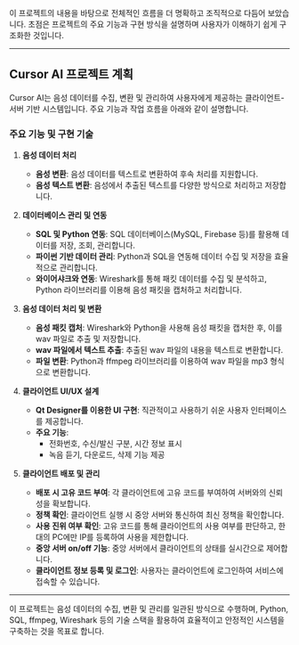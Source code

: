 이 프로젝트의 내용을 바탕으로 전체적인 흐름을 더 명확하고 조직적으로 다듬어 보았습니다. 초점은 프로젝트의 주요 기능과 구현 방식을 설명하며 사용자가 이해하기 쉽게 구조화한 것입니다.

---

## **Cursor AI 프로젝트 계획**

Cursor AI는 음성 데이터를 수집, 변환 및 관리하여 사용자에게 제공하는 클라이언트-서버 기반 시스템입니다. 주요 기능과 작업 흐름을 아래와 같이 설명합니다.

### **주요 기능 및 구현 기술**

1. **음성 데이터 처리**
   - **음성 변환**: 음성 데이터를 텍스트로 변환하여 후속 처리를 지원합니다.
   - **음성 텍스트 변환**: 음성에서 추출된 텍스트를 다양한 방식으로 처리하고 저장합니다.

2. **데이터베이스 관리 및 연동**
   - **SQL 및 Python 연동**: SQL 데이터베이스(MySQL, Firebase 등)를 활용해 데이터를 저장, 조회, 관리합니다.
   - **파이썬 기반 데이터 관리**: Python과 SQL을 연동해 데이터 수집 및 저장을 효율적으로 관리합니다.
   - **와이어샤크와 연동**: Wireshark를 통해 패킷 데이터를 수집 및 분석하고, Python 라이브러리를 이용해 음성 패킷을 캡처하고 처리합니다.

3. **음성 데이터 처리 및 변환**
   - **음성 패킷 캡처**: Wireshark와 Python을 사용해 음성 패킷을 캡처한 후, 이를 wav 파일로 추출 및 저장합니다.
   - **wav 파일에서 텍스트 추출**: 추출된 wav 파일의 내용을 텍스트로 변환합니다.
   - **파일 변환**: Python과 ffmpeg 라이브러리를 이용하여 wav 파일을 mp3 형식으로 변환합니다.

4. **클라이언트 UI/UX 설계**
   - **Qt Designer를 이용한 UI 구현**: 직관적이고 사용하기 쉬운 사용자 인터페이스를 제공합니다.
   - **주요 기능**:
     - 전화번호, 수신/발신 구분, 시간 정보 표시
     - 녹음 듣기, 다운로드, 삭제 기능 제공

5. **클라이언트 배포 및 관리**
   - **배포 시 고유 코드 부여**: 각 클라이언트에 고유 코드를 부여하여 서버와의 신뢰성을 확보합니다.
   - **정책 확인**: 클라이언트 실행 시 중앙 서버와 통신하여 최신 정책을 확인합니다.
   - **사용 진위 여부 확인**: 고유 코드를 통해 클라이언트의 사용 여부를 판단하고, 한 대의 PC에만 IP를 등록하여 사용을 제한합니다.
   - **중앙 서버 on/off 기능**: 중앙 서버에서 클라이언트의 상태를 실시간으로 제어합니다.
   - **클라이언트 정보 등록 및 로그인**: 사용자는 클라이언트에 로그인하여 서비스에 접속할 수 있습니다.

---

이 프로젝트는 음성 데이터의 수집, 변환 및 관리를 일관된 방식으로 수행하며, Python, SQL, ffmpeg, Wireshark 등의 기술 스택을 활용하여 효율적이고 안정적인 시스템을 구축하는 것을 목표로 합니다.